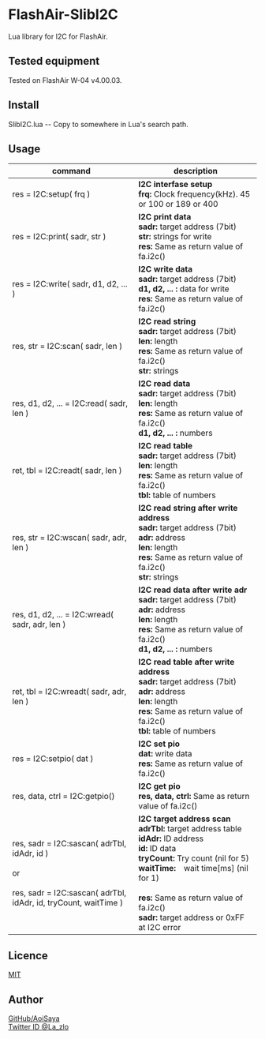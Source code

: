 # FlashAir-SlibI2C

Lua library for I2C for FlashAir.

## Tested equipment

Tested on FlashAir W-04 v4.00.03.

## Install

SlibI2C.lua -- Copy to somewhere in Lua's search path.

## Usage

command | description
--- | ---
res = I2C:setup( frq )|**I2C interfase setup**<br>**frq:** Clock frequency(kHz). 45 or 100 or 189 or 400
res = I2C:print( sadr, str )| **I2C print data**<br>**sadr:** target address (7bit)<br>**str:** strings for write<br>**res:** Same as return value of fa.i2c()
res = I2C:write( sadr, d1, d2, ... )| **I2C write data**<br>**sadr:** target address (7bit)<br>**d1, d2, ... :** data for write<br>**res:** Same as return value of fa.i2c()
res, str = I2C:scan( sadr, len )|**I2C read string**<br>**sadr:** target address (7bit)<br>**len:** length<br>**res:** Same as return value of fa.i2c()<br>**str:** strings
res, d1, d2, ... = I2C:read( sadr, len )|**I2C read data**<br>**sadr:** target address (7bit)<br>**len:** length<br>**res:** Same as return value of fa.i2c()<br>**d1, d2, ... :** numbers
ret, tbl = I2C:readt( sadr, len )|**I2C read table**<br>**sadr:** target address (7bit)<br>**len:** length<br>**res:** Same as return value of fa.i2c()<br>**tbl:** table of numbers
res, str = I2C:wscan( sadr, adr, len )|**I2C read string after write address**<br>**sadr:** target address (7bit)<br>**adr:** address<br>**len:** length<br>**res:** Same as return value of fa.i2c()<br>**str:** strings
res, d1, d2, ... = I2C:wread( sadr, adr, len )|**I2C read data after write adr**<br>**sadr:** target address (7bit)<br>**adr:** address<br>**len:** length<br>**res:** Same as return value of fa.i2c()<br>**d1, d2, ... :** numbers
ret, tbl = I2C:wreadt( sadr, adr, len )|**I2C read table after write address**<br>**sadr:** target address (7bit)<br>**adr:** address<br>**len:** length<br>**res:** Same as return value of fa.i2c()<br>**tbl:** table of numbers
res = I2C:setpio( dat )|**I2C set pio**<br>**dat:** write data<br>**res:** Same as return value of fa.i2c()
res, data, ctrl = I2C:getpio()|**I2C get pio**<br>**res, data, ctrl:** Same as return value of fa.i2c()
res, sadr = I2C:sascan( adrTbl, idAdr, id )<br><br>or<br><br>res, sadr = I2C:sascan( adrTbl, idAdr, id, tryCount, waitTime )|**I2C target address scan**<br>**adrTbl:** target address table<br>**idAdr:** ID address<br>**id:** ID data<br>**tryCount:** Try count (nil for 5)<br>**waitTime:**　wait time[ms] (nil for 1)<br><br>**res:** Same as return value of fa.i2c()<br>**sadr:** target address or 0xFF at I2C error
## Licence

[MIT](https://github.com/AoiSaya/FlashAir-libBMP/blob/master/LICENSE)

## Author

[GitHub/AoiSaya](https://github.com/AoiSaya)  
[Twitter ID @La_zlo](https://twitter.com/La_zlo)
